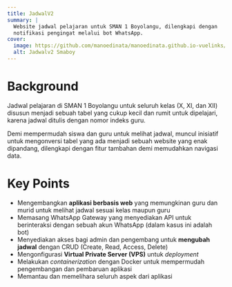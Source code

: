 ```yaml
---
title: JadwalV2
summary: |
  Website jadwal pelajaran untuk SMAN 1 Boyolangu, dilengkapi dengan
  notifikasi pengingat melalui bot WhatsApp.
cover:
  image: https://github.com/manoedinata/manoedinata.github.io-vuelinks/raw/053e0ed0d624159386de50473f8d96c034b238e9/public/assets/img/uploads/jadwalv2-smaboy-2.jpg
  alt: Jadwalv2 Smaboy
---
```


# Background

Jadwal pelajaran di SMAN 1 Boyolangu untuk seluruh kelas (X, XI, dan XII)
disusun menjadi sebuah tabel yang cukup kecil dan rumit untuk dipelajari,
karena jadwal ditulis dengan nomor indeks guru.

Demi mempermudah siswa dan guru untuk melihat jadwal, muncul inisiatif untuk
mengonversi tabel yang ada menjadi sebuah website yang enak dipandang,
dilengkapi dengan fitur tambahan demi memudahkan navigasi data.

# Key Points

- Mengembangkan **aplikasi berbasis web** yang memungkinan guru dan murid untuk
  melihat jadwal sesuai kelas maupun guru
- Memasang WhatsApp Gateway yang menyediakan API untuk berinteraksi dengan
  sebuah akun WhatsApp (dalam kasus ini adalah bot)
- Menyediakan akses bagi admin dan pengembang untuk **mengubah jadwal**
  dengan CRUD (Create, Read, Access, Delete)
- Mengonfigurasi **Virtual Private Server (VPS)** untuk _deployment_
- Melakukan _containerization_ dengan Docker untuk mempermudah pengembangan
  dan pembaruan aplikasi
- Memantau dan memelihara seluruh aspek dari aplikasi
